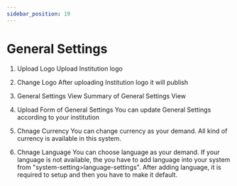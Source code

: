 ```yaml
---
sidebar_position: 19
---
```

 
# General Settings
1. Upload Logo
Upload Institution logo

2. Change Logo
After uploading Institution logo it will publish

3. General Settings View
Summary of General Settings View

4. Upload Form of General Settings
You can update General Settings according to your institution

5. Chnage Currency
You can change currency as your demand. All kind of currency is available in this system.

6. Chnage Language
You can choose language as your demand. If your language is not available, the you have to add language into your system from "system-setting>language-settings". After adding language, it is required to setup and then you have to make it default.
